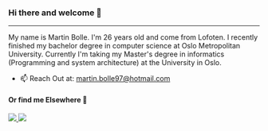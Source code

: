 ### Hi there and welcome 👋

***

My name is Martin Bolle. I'm 26 years old and come from Lofoten. I recently finished my bachelor degree in computer science at Oslo Metropolitan University. 
Currently I'm taking my Master's degree in informatics (Programming and system architecture) at the University in Oslo. 

* 📫 Reach Out at: <a href="mailto:martin.bolle97@hotmail.com">martin.bolle97@hotmail.com</a>

#### Or find me Elsewhere 💬
<a href="https://www.linkedin.com/in/martin-bolle/">
    <img src="https://img.shields.io/badge/linkedin-%230077B5.svg?&style=for-the-badge&logo=linkedin&logoColor=white" />
</a>
<a href="https://www.instagram.com/martinbolle/">
    <img src="https://img.shields.io/badge/Instagram-E4405F?style=for-the-badge&logo=instagram&logoColor=white" />
</a>
<!--
<img src="{https://www.linkedin.com/in/martin-bolle/}"/>
Here are some ideas to get you started:

- 🔭 I’m currently working on ...
- 🌱 I’m currently learning ...
- 👯 I’m looking to collaborate on ...
- 🤔 I’m looking for help with ...
- 💬 Ask me about ...
- 📫 How to reach me: ...
- 😄 Pronouns: ...
- ⚡ Fun fact: ...
-->
